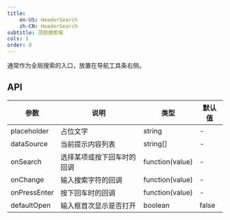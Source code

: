 ```yaml
---
title:
    en-US: HeaderSearch
    zh-CN: HeaderSearch
subtitle: 顶部搜索框
cols: 1
order: 8
---
```


通常作为全局搜索的入口，放置在导航工具条右侧。

## API

| 参数         | 说明                       | 类型            | 默认值 |
| ------------ | -------------------------- | --------------- | ------ |
| placeholder  | 占位文字                   | string          | -      |
| dataSource   | 当前提示内容列表           | string[]        | -      |
| onSearch     | 选择某项或按下回车时的回调 | function(value) | -      |
| onChange     | 输入搜索字符的回调         | function(value) | -      |
| onPressEnter | 按下回车时的回调           | function(value) | -      |
| defaultOpen  | 输入框首次显示是否打开     | boolean         | false  |
